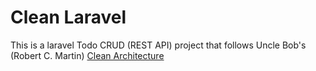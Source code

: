 # Clean Laravel
This is a laravel Todo CRUD (REST API) project that follows Uncle Bob's (Robert C. Martin) [Clean Architecture](https://blog.cleancoder.com/uncle-bob/2012/08/13/the-clean-architecture.html)